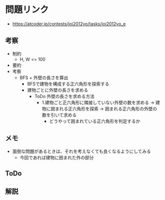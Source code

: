 # 問題リンク
- https://atcoder.jp/contests/joi2012yo/tasks/joi2012yo_e

## 考察
- 制約
    - H, W <= 100
- 要約
- 考察
    - BFS + 外壁の長さを算出
        - BFSで建物を構成する正六角形を探索する
        - 建物ごとに外壁の長さを求める
            - ToDo 外壁の長さを求める方法
                - 1.建物ごと正六角形に隣接していない外壁の数を求める -> 建物に囲まれる正六角形を探索 ->  囲まれる正六角形の外壁の数を引いて求める
                    - どうやって囲まれている正六角形を判定するか

## メモ
- 面倒な問題があるときは、それを考えなくても良くなるようにしてみる
    - 今回であれば建物に囲まれた外の部分

## ToDo

## 解説
